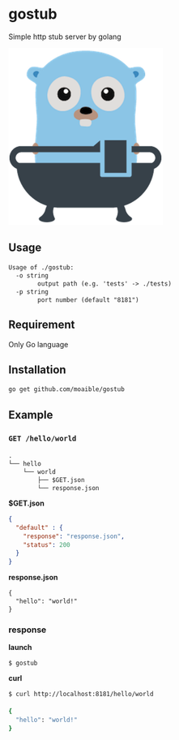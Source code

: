 # gostub

Simple http stub server by golang

![gostub](./gostub.png)

## Usage

```
Usage of ./gostub:
  -o string
    	output path (e.g. 'tests' -> ./tests)
  -p string
    	port number (default "8181")
```

## Requirement

Only Go language

## Installation

```sh
go get github.com/moaible/gostub

```

## Example

### `GET /hello/world`

```
.
└── hello
    └── world
        ├── $GET.json
        └── response.json
```

**$GET.json**

```json
{
  "default" : {
    "response": "response.json",
    "status": 200
  }
}
```

**response.json**

```
{
  "hello": "world!"
}
```

### response

**launch**

```
$ gostub
```

**curl**

```sh
$ curl http://localhost:8181/hello/world

{
  "hello": "world!"
}
```
